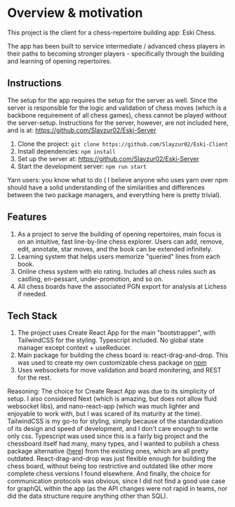# Overview & motivation

This project is the client for a chess-repertoire building app: Eski Chess. 

The app has been built to service intermediate / advanced chess players in their paths to becoming stronger players - specifically through the building and learning of opening repertoires. 

## Instructions

The setup for the app requires the setup for the server as well. Since the server is responsible for the logic and validation of chess moves (which is a backbone requirement of all chess games), chess cannot be played without the server-setup. Instructions for the server, however, are not included here, and is at: https://github.com/Slayzur02/Eski-Server

1. Clone the project: `git clone https://github.com/Slayzur02/Eski-Client`
2. Install dependencies: `npm install`
3. Set up the server at: https://github.com/Slayzur02/Eski-Server 
4. Start the development server: `npm run start`

Yarn users: you know what to do ( I believe anyone who uses yarn over npm should have a solid understanding of the similarities and differences between the two package managers, and everything here is pretty trivial).

## Features

1. As a project to serve the building of opening repertoires, main focus is on an intuitive, fast line-by-line chess explorer. Users can add, remove, edit, annotate, star moves, and the book can be extended infinitely. 
2. Learning system that helps users memorize "queried" lines from each book. 
3. Online chess system with elo rating. Includes all chess rules such as castling, en-pessant, under-promotion, and so on. 
4. All chess boards have the associated PGN export for analysis at Lichess if needed. 

## Tech Stack

1. The project uses Create React App for the main "bootstrapper", with TailwindCSS for the styling. Typescript included. No global state manager except context + useReducer. 
2. Main package for building the chess board is: react-drag-and-drop. This was used to create my own customizable chess package on [npm](([here](https://www.npmjs.com/package/chess-package)))
3. Uses websockets for move validation and board monitering, and REST for the rest. 

Reasoning: The choice for Create React App was due to its simplicity of setup. I also considered Next (which is amazing, but does not allow fluid websocket libs), and nano-react-app (which was much lighter and enjoyable to work with, but I was scared of its maturity at the time). TailwindCSS is my go-to for styling, simply because of the standardization of its design and speed of development, and I don't care enough to write only css. Typescript was used since this is a fairly big project and the chessboard itself had many, many types, and I wanted to publish a chess package alternative ([here](https://www.npmjs.com/package/chess-package)) from the existing ones, which are all pretty outdated.  React-drag-and-drop was just flexible enough for building the chess board, without being too restrictive and outdated like other more complete chess versions I found elsewhere. And finally, the choice for communication protocols was obvious, since I did not find a good use case for graphQL within the app (as the API changes were not rapid in teams, nor did the data structure require anything other than SQL). 